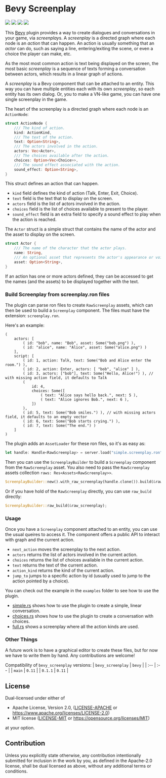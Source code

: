 # Bevy Screenplay

[![][img_bevy]][bevycrate] 
[![][img_license]][license] 
[![][img_tracking]][tracking] 
[![][img_version]][crates]
<!-- [![][img_doc]][doc]  -->
<!-- [![][img_downloads]][crates] -->


This [Bevy][bevy] plugin provides a way to create dialogues and conversations in your game, via *screenplay*s. 
A *screenplay* is a directed graph where each node is an *action* that can happen.
An action is usually something that an *actor* can do, such as saying a line, entering/exiting the scene, or even a choice 
the player can make, etc.

As the most most common action is text being displayed on the screen, the most basic
*screenplay* is a sequence of texts forming a conversation between actors, which results in a linear graph of actions.

A *screenplay* is a Bevy component that can be attached to an entity. This way you can have multiple entities 
each with its own *screenplay*, so each entity has its own dialog. Or, you to make a VN-like game, you can 
have one single screenplay in the game.

The heart of the screenplay is a directed graph where each node is an `ActionNode`:

```rust
struct ActionNode {
    /// The kind of action.
    kind: ActionKind,
    /// The text of the action.
    text: Option<String>,
    /// The actors involved in the action.
    actors: Vec<Actor>,
    /// The choices available after the action.
    choices: Option<Vec<Choice>>,
    /// The sound effect associated with the action.
    sound_effect: Option<String>,
}
```

This struct defines an action that can happen. 
- `kind` field defines the kind of action (Talk, Enter, Exit, Choice). 
- `text` field is the text that to display on the screen.
- `actors` field is the list of actors involved in the action.
- `choices` field is the list of choices available to present to the player.
- `sound_effect` field is an extra field to specify a sound effect to play when the action is reached.

The `Actor` struct is a simple struct that contains the name of the actor and the asset to display on the screen.

```rust
struct Actor {
    /// The name of the character that the actor plays.
    name: String,
    /// An optional asset that represents the actor's appearance or voice.
    asset: Option<String>,
}
```

If an action has one or more actors defined, they can be accessed to get the names (and the assets) to be 
displayed together with the text.

### Build Screenplay from screenplay.ron files

The plugin can parse ron files to create `RawScreenplay` assets, which can then be used to build a `Screenplay` component. 
The files must have the extension: `screenplay.ron`.

Here's an example:

```rust,ignore
(
    actors: [
        ( id: "bob", name: "Bob", asset: Some("bob.png") ),
        ( id: "alice", name: "Alice", asset: Some("alice.png") )
    ],
    script: [
        ( id: 1, action: Talk, text: Some("Bob and Alice enter the room.") ),
        ( id: 2, action: Enter, actors: [ "bob", "alice" ] ),
        ( id: 3, actors: ["bob"], text: Some("Hello, Alice!") ), // with missing action field, it defaults to Talk
        (
            id: 4,
            choices: Some([
                ( text: "Alice says hello back.", next: 5 ),
                ( text: "Alice ignores Bob.", next: 6 ),
            ])
        ),
        ( id: 5, text: Some("Bob smiles.") ), // with missing actors field, it defaults to an empty vector
        ( id: 6, text: Some("Bob starts crying.") ),
        ( id: 7, text: Some("The end.") )
    ]
)
```

The plugin adds an `AssetLoader` for these ron files, so it's as easy as: 

```rust
let handle: Handle<RawScreenplay> = server.load("simple.screenplay.ron");
```

Then you can use the `ScreenplayBuilder` to build a `Screenplay` component from the `RawScreenplay` asset. 
You also need to pass the `RawScreenplay` assets collection `raws: Res<Assets<RawScreenplay>>`.

```rust
ScreenplayBuilder::new().with_raw_screenplay(handle.clone()).build(&raws)
```

Or if you have hold of the `RawScreenplay` directly, you can use `raw_build` directly:

```rust
ScreenplayBuilder::raw_build(&raw_screenplay);
```

### Usage

Once you have a `Screenplay` component attached to an entity, you can use the usual queires to access it.
The component offers a public API to interact with graph and the current action.

- `next_action` moves the screenplay to the next action.
- `actors` returns the list of actors involved in the current action.
- `choices` returns the list of choices available in the current action.
- `text` returns the text of the current action.
- `action_kind` returns the kind of the current action.
- `jump_to` jumps to a specific action by id (usually used to jump to the action pointed by a choice).

You can check out the example in the `examples` folder to see how to use the plugin.

- [simple.rs](examples/simple.rs) shows how to use the plugin to create a simple, linear conversation. 
- [choices.rs](examples/choices.rs) shows how to use the plugin to create a conversation with choices.
- [full.rs](examples/full.rs) shows a screenplay where all the action kinds are used.

### Other Things

A future work is to have a graphical editor to create these files, but for now we have to write them by hand.
Any contributions are welcome!

Compatibility of `bevy_screenplay` versions:
| `bevy_screenplay` | `bevy` |
| :--                 |  :--   |
| `main`              | `0.11`  |
| `0.1.1`              | `0.11`  |

## License

Dual-licensed under either of

- Apache License, Version 2.0, ([LICENSE-APACHE](/LICENSE-APACHE) or https://www.apache.org/licenses/LICENSE-2.0)
- MIT license ([LICENSE-MIT](/LICENSE-MIT) or https://opensource.org/licenses/MIT)

at your option.

## Contribution

Unless you explicitly state otherwise, any contribution intentionally submitted
for inclusion in the work by you, as defined in the Apache-2.0 license, shall be dual licensed as above, without any
additional terms or conditions.

[bevy]: https://bevyengine.org/
[renpy]: https://www.renpy.org/

[img_bevy]: https://img.shields.io/badge/Bevy-0.11-blue
[img_version]: https://img.shields.io/crates/v/bevy_screenplay.svg
[img_doc]: https://docs.rs/bevy_screenplay/badge.svg
[img_license]: https://img.shields.io/badge/license-MIT%2FApache-blue.svg
[img_downloads]:https://img.shields.io/crates/d/bevy_screenplay.svg
[img_tracking]: https://img.shields.io/badge/Bevy%20tracking-released%20version-lightblue

[bevycrate]: https://crates.io/crates/bevy/0.11.0
[crates]: https://crates.io/crates/bevy_screenplay
[doc]: https://docs.rs/bevy_screenplay/
[license]: https://github.com/giusdp/bevy_screenplay#license
[tracking]: https://github.com/bevyengine/bevy/blob/main/docs/plugins_guidelines.md#main-branch-tracking